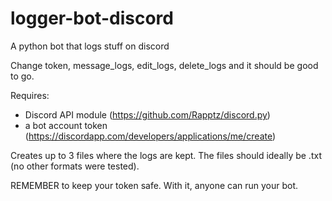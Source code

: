 # logger-bot-discord
A python bot that logs stuff on discord


Change token, message_logs, edit_logs, delete_logs and it should be good to go.

Requires:
- Discord API module (https://github.com/Rapptz/discord.py)
- a bot account token (https://discordapp.com/developers/applications/me/create)

Creates up to 3 files where the logs are kept. The files should ideally be .txt (no other formats were tested).

REMEMBER to keep your token safe. With it, anyone can run your bot.
